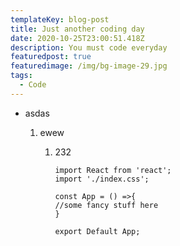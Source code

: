 ```yaml
---
templateKey: blog-post
title: Just another coding day
date: 2020-10-25T23:00:51.418Z
description: You must code everyday
featuredpost: true
featuredimage: /img/bg-image-29.jpg
tags:
  - Code
---
```

* asdas

  1. ewew

     1. 232

        ```
        import React from 'react';
        import './index.css';

        const App = () =>{
        //some fancy stuff here 
        }

        export Default App;
        ```